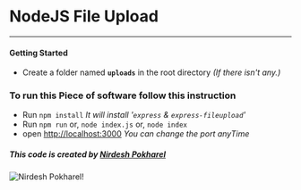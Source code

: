 # NodeJS File Upload
***
#### Getting Started
* Create a folder named **` uploads `** in the root directory *(If there isn't any.)*
### To run this Piece of software follow this instruction
* Run `npm install` *It will install '`express` & `express-fileupload`'*
* Run `npm run` or, `node index.js` or, `node index`
* open [http://localhost:3000](http://localhost:3000)
*You can change the port anyTime*

##### This code is created by  [Nirdesh Pokharel](https://nirdeshpokhrel.com.np)
![Nirdesh Pokharel!](https://pbs.twimg.com/profile_images/1276987810969382912/38i2Y6XO_400x400.jpg "Nirdesh Pokharel")